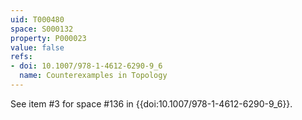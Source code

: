 ```yaml
---
uid: T000480
space: S000132
property: P000023
value: false
refs:
- doi: 10.1007/978-1-4612-6290-9_6
  name: Counterexamples in Topology
---
```


See item #3 for space #136 in {{doi:10.1007/978-1-4612-6290-9_6}}.

